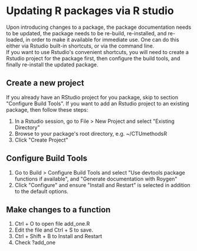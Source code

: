 
# Updating R packages via R studio

Upon introducing changes to a package, the package documentation needs to be updated, the package needs to be re-build, re-installed, and re-loaded, in order to make it available for immediate use. One can do this either via Rstudio built-in shortcuts, or via the command line.\
If you want to use Rstudio's convenient shortcuts, you will need to create a Rstudio project for the package first, then configure the build tools, and finally re-install the updated package.


## Create a new project
If you already have an RStudio project for you package, skip to section "Configure Build Tools". If you want to add an Rstudio project to an existing package, then follow these steps:

1. In a Rstudio session, go to File > New Project and select "Existing Directory"
2. Browse to your package's root directory, e.g. ~/CTUmethodsR
3. Click "Create Project"

## Configure Build Tools

1. Go to Build > Configure Build Tools and select "Use devtools package functions if available", and "Generate documentation with Roygen" 
2. Click "Configure" and ensure "Install and Restart" is selected in addition to the default options.

## Make changes to a function

1. Ctrl + O to open file add_one.R
2. Edit the file and Ctrl + S to save.
3. Ctrl + Shift + B to Install and Restart
4. Check ?add_one

